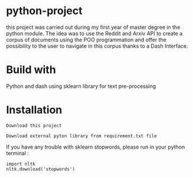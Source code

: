 # python-project
this project was carried out during my first year of master degree in the python module. The idea was to use the Reddit and Arxiv API to create a corpus of documents using the POO programmation and offer the possibility to the user to navigate in this corpus thanks to a Dash Interface.

# Build with
Python and dash using sklearn library for text pre-processing

# Installation
```
Download this project
```
```
Download external pyton library from requirement.txt file
```
If you have any trouble with sklearn stopwords, please run in your python terminal :
```
import nltk
nltk.download('stopwords')
```
